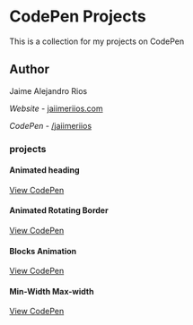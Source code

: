 # CodePen Projects
This is a collection for my projects on CodePen

## Author

Jaime Alejandro Rios

*Website* - [jaiimeriios.com](http://jaiimeriios.com)

*CodePen* - [/jaiimeriios](https://codepen.io/jaiimeriios/)

### projects

#### Animated heading
[View CodePen](https://codepen.io/jaiimeriios/pen/LBRWRx)

#### Animated Rotating Border
[View CodePen](https://codepen.io/jaiimeriios/pen/djpvoN)

#### Blocks Animation
[View CodePen](https://codepen.io/jaiimeriios/pen/oJNqaW)

#### Min-Width Max-width
[View CodePen](https://codepen.io/jaiimeriios/pen/OrJvao)
